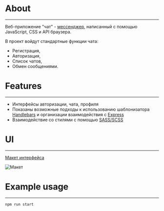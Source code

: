# About

---

Веб-приложение "чат" - [мессенджер](https://thunderous-biscuit-cd1de9.netlify.app/), написанный с помощью JavaScript, CSS и API браузера.

В проект войдут стандартные функции чата:

- Регистрация,
- Авторизация,
- Список чатов,
- Обмен сообщениями.

# Features

---

- Интерфейсы авторизации, чата, профиля
- Показаны возможные подходы к использованию шаблонизатора [Handlebars](https://handlebarsjs.com/) и организации взаимодействия с [Express](https://expressjs.com/ru/)
- Взаимодействие со стилями с помощью [SASS/SCSS](https://sass-scss.ru/guide/)

# UI

---

[Макет интерфейса](https://www.figma.com/file/jF5fFFzgGOxQeB4CmKWTiE/Chat_external_link?node-id=0%3A1&t=nn9jRgjBEC7bquDL-0)

![Макет](https://i.ibb.co/kXTwQjp/image-2023-03-12-14-58-18.png)

# Example usage

---

```shell
npm run start

```
